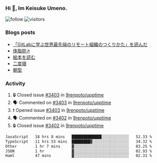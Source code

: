 ### Hi 👋, Im Keisuke Umeno.

<!--
**9renpoto/9renpoto** is a ✨ _special_ ✨ repository because its `README.md` (this file) appears on your GitHub profile.

Here are some ideas to get you started:

- 🔭 I’m currently working on ...
- 🌱 I’m currently learning ...
- 👯 I’m looking to collaborate on ...
- 🤔 I’m looking for help with ...
- 💬 Ask me about ...
- 📫 How to reach me: ...
- 😄 Pronouns: ...
- ⚡ Fun fact: ...
-->

![follow](https://img.shields.io/github/followers/9renpoto?label=Follow&style=social)
![visitors](https://komarev.com/ghpvc/?username=9renpoto&label=Profile%20views&color=0e75b6&style=flat)

### Blogs posts

<!-- BLOG-POST-LIST:START -->
- [「GitLabに学ぶ世界最先端のリモート組織のつくりかた」を読んだ](https://9renpoto.win/entry/2024/09/10/remote_organization)
- [体脂肪↗](https://9renpoto.win/entry/2024/08/12/gaining_fat)
- [絵本を読む](https://9renpoto.win/entry/2024/07/26/picture_book)
- [二度寝](https://9renpoto.win/entry/2024/07/18/going_back_to_sleep)
- [朝型](https://9renpoto.win/entry/2024/05/29/im-an-early)
<!-- BLOG-POST-LIST:END -->

### Activity

<!--START_SECTION:activity-->
1. 🔒 Closed issue [#3403](https://github.com/9renpoto/upptime/issues/3403) in [9renpoto/upptime](https://github.com/9renpoto/upptime)
2. 🗣 Commented on [#3403](https://github.com/9renpoto/upptime/issues/3403#issuecomment-2387100919) in [9renpoto/upptime](https://github.com/9renpoto/upptime)
3. ❗ Opened issue [#3403](https://github.com/9renpoto/upptime/issues/3403) in [9renpoto/upptime](https://github.com/9renpoto/upptime)
4. 🗣 Commented on [#3402](https://github.com/9renpoto/upptime/issues/3402#issuecomment-2386800180) in [9renpoto/upptime](https://github.com/9renpoto/upptime)
5. 🔒 Closed issue [#3402](https://github.com/9renpoto/upptime/issues/3402) in [9renpoto/upptime](https://github.com/9renpoto/upptime)
<!--END_SECTION:activity-->

<!--START_SECTION:waka-->

```txt
JavaScript   18 hrs 8 mins   █████████████░░░░░░░░░░░░   52.33 %
TypeScript   11 hrs 53 mins  ████████▓░░░░░░░░░░░░░░░░   34.32 %
Other        1 hr 7 mins     ▓░░░░░░░░░░░░░░░░░░░░░░░░   03.25 %
JSON         1 hr            ▓░░░░░░░░░░░░░░░░░░░░░░░░   02.93 %
Haml         47 mins         ▓░░░░░░░░░░░░░░░░░░░░░░░░   02.31 %
```

<!--END_SECTION:waka-->
